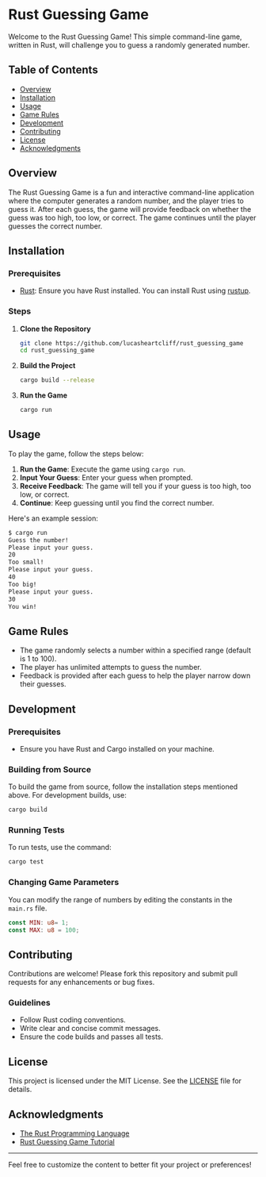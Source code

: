 # Rust Guessing Game

Welcome to the Rust Guessing Game! This simple command-line game, written in Rust, will challenge you to guess a randomly generated number.

## Table of Contents

- [Overview](#overview)
- [Installation](#installation)
- [Usage](#usage)
- [Game Rules](#game-rules)
- [Development](#development)
- [Contributing](#contributing)
- [License](#license)
- [Acknowledgments](#acknowledgments)

## Overview

The Rust Guessing Game is a fun and interactive command-line application where the computer generates a random number, and the player tries to guess it. After each guess, the game will provide feedback on whether the guess was too high, too low, or correct. The game continues until the player guesses the correct number.

## Installation

### Prerequisites

- [Rust](https://www.rust-lang.org/): Ensure you have Rust installed. You can install Rust using [rustup](https://rustup.rs/).

### Steps

1. **Clone the Repository**

   ```sh
   git clone https://github.com/lucasheartcliff/rust_guessing_game
   cd rust_guessing_game
   ```

2. **Build the Project**

   ```sh
   cargo build --release
   ```

3. **Run the Game**
   ```sh
   cargo run
   ```

## Usage

To play the game, follow the steps below:

1. **Run the Game**: Execute the game using `cargo run`.
2. **Input Your Guess**: Enter your guess when prompted.
3. **Receive Feedback**: The game will tell you if your guess is too high, too low, or correct.
4. **Continue**: Keep guessing until you find the correct number.

Here's an example session:

```sh
$ cargo run
Guess the number!
Please input your guess.
20
Too small!
Please input your guess.
40
Too big!
Please input your guess.
30
You win!
```

## Game Rules

- The game randomly selects a number within a specified range (default is 1 to 100).
- The player has unlimited attempts to guess the number.
- Feedback is provided after each guess to help the player narrow down their guesses.

## Development

### Prerequisites

- Ensure you have Rust and Cargo installed on your machine.

### Building from Source

To build the game from source, follow the installation steps mentioned above. For development builds, use:

```sh
cargo build
```

### Running Tests

To run tests, use the command:

```sh
cargo test
```

### Changing Game Parameters

You can modify the range of numbers by editing the constants in the `main.rs` file.

```rust
const MIN: u8= 1;
const MAX: u8 = 100;
```

## Contributing

Contributions are welcome! Please fork this repository and submit pull requests for any enhancements or bug fixes.

### Guidelines

- Follow Rust coding conventions.
- Write clear and concise commit messages.
- Ensure the code builds and passes all tests.

## License

This project is licensed under the MIT License. See the [LICENSE](LICENSE) file for details.

## Acknowledgments

- [The Rust Programming Language](https://www.rust-lang.org/)
- [Rust Guessing Game Tutorial](https://doc.rust-lang.org/book/ch02-00-guessing-game-tutorial.html)

---

Feel free to customize the content to better fit your project or preferences!
